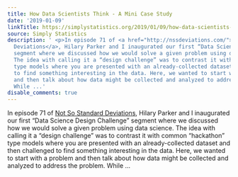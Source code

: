 ```yaml
---
title: How Data Scientists Think - A Mini Case Study
date: '2019-01-09'
linkTitle: https://simplystatistics.org/2019/01/09/how-data-scientists-think-a-mini-case-study/
source: Simply Statistics
description: ' <p>In episode 71 of <a href="http://nssdeviations.com/">Not So Standard
  Deviations</a>, Hilary Parker and I inaugurated our first “Data Science Design Challenge”
  segment where we discussed how we would solve a given problem using data science.
  The idea with calling it a “design challenge” was to contrast it with common “hackathon”
  type models where you are presented with an already-collected dataset and then challenged
  to find something interesting in the data. Here, we wanted to start with a problem
  and then talk about how data might be collected and analyzed to address the problem.
  While ...'
disable_comments: true
---
```

 <p>In episode 71 of <a href="http://nssdeviations.com/">Not So Standard Deviations</a>, Hilary Parker and I inaugurated our first “Data Science Design Challenge” segment where we discussed how we would solve a given problem using data science. The idea with calling it a “design challenge” was to contrast it with common “hackathon” type models where you are presented with an already-collected dataset and then challenged to find something interesting in the data. Here, we wanted to start with a problem and then talk about how data might be collected and analyzed to address the problem. While ...